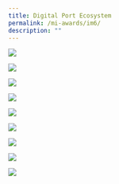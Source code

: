 ```yaml
---
title: Digital Port Ecosystem
permalink: /mi-awards/im6/
description: ""
---
```

![](/images/hero.png)

![](/images/MI/IM6/e-Panel_iM6_v01_Individual%20Award%20Contents%201.png)

![](/images/MI/IM6/e-Panel_iM6_v01_Individual%20Award%20Contents%202.png)

![](/images/MI/IM6/e-Panel_iM6_v01_Individual%20Award%20Contents%203a.png)

![](/images/MI/IM6/e-Panel_iM6_v01_Individual%20Award%20Contents%203b.png)

![](/images/MI/IM6/e-Panel_iM6_v01_Individual%20Award%20Contents%203c.png)

![](/images/MI/IM6/e-Panel_iM6_v01_Individual%20Award%20Contents%203d.png)

![](/images/MI/IM6/e-Panel_iM6_v01_Individual%20Award%20Contents%204a.png)

![](/images/MI/IM6/e-Panel_iM6_v01_Individual%20Award%20Contents%204b.png)
